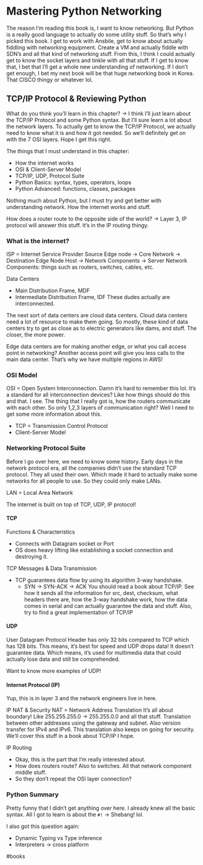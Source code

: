 # Mastering Python Networking
The reason I’m reading this book is, I want to know networking. But Python is a really good language to actually do some utility stuff. So that’s why I picked this book. I get to work with Ansbile, get to know about actually fiddling with networking equipment. Create a VM and actually fiddle with SDN’s and all that kind of networking stuff. From this, I think I could actually get to know the socket layers and tinkle with all that stuff. If I get to know that, I bet that I’ll get a whole new understanding of networking. 
 If I don’t get enough, I bet my next book will be that huge networking book in Korea. That CISCO thingy or whatever lol.

## TCP/IP Protocol & Reviewing Python
What do you think you’ll learn in this chapter?
-> I think I’ll just learn about the TCP/IP Protocol and some Python syntax. But I’ll sure learn a lot about the network layers. To actually get to know the TCP/IP Protocol, we actually need to know what it is and how it got needed. So we’ll definitely get on with the 7 OSI layers. Hope I get this right. 

The things that I must understand in this chapter:
* How the internet works
* OSI & Client-Server Model
* TCP/IP, UDP, Protocol Suite
* Python Basics: syntax, types, operators, loops
* Python Advanced: functions, classes, packages

Nothing much about Python, but I must try and get better with understanding network. How the internet works and stuff. 

How does a router route to the opposite side of the world?
-> Layer 3, IP protocol will answer this stuff. It’s in the IP routing thingy. 

### What is the internet?
ISP = Internet Service Provider	
Source Edge node -> Core Network -> Destination Edge Node
Host -> Network Components -> Server
Network Components: things such as routers, switches, cables, etc.

Data Centers
* Main Distribution Frame, MDF
* Intermediate Distribution Frame, IDF
These dudes actually are interconnected. 

The next sort of data centers are cloud data centers.
Cloud data centers need a lot of resource to make them going. So mostly, these kind of data centers try to get as close as to electric generators like dams, and stuff. The closer, the more power.

Edge data centers are for making another edge, or what you call access point in networking? Another access point will give you less calls to the main data center. That’s why we have multiple regions in AWS!

### OSI Model
OSI = Open System Interconnection.
Damn it’s hard to remember this lol. It’s a standard for all interconnection devices? Like how things should do this and that. I see. The thing that I really got is, how the routers communicate with each other. So only 1,2,3 layers of communication right? Well I need to get some more information about this.

* TCP = Transmission Control Protocol
* Client-Server Model

### Networking Protocol Suite
Before I go over here, we need to know some history. Early days in the network protocol era, all the companies didn’t use the standard TCP protocol. They all used their own. Which made it hard to actually make some networks for all people to use. So they could only make LANs. 

LAN = Local Area Network

The internet is built on top of TCP, UDP, IP protocol!

#### TCP
Functions & Characteristics
* Connects with Datagram socket or Port
* OS does heavy lifting like establishing a socket connection and destroying it.

TCP Messages & Data Transmission
* TCP guarantees data flow by using its algorithm 3-way handshake.
	* SYN -> SYN-ACK -> ACK
You should read a book about TCP/IP. See how it sends all the information for src, dest, checksum, what headers there are, how the 3-way handshake work, how the data comes in serial and can actually guarantee the data and stuff. Also, try to find a great implementation of TCP/IP

#### UDP
User Datagram Protocol
Header has only 32 bits compared to TCP which has 128 bits.
This means, it’s best for speed and UDP drops data! It doesn’t guarantee data. Which means, it’s used for multimedia data that could actually lose data and still be comprehended. 

Want to know more examples of UDP!

#### Internet Protocol (IP)
Yup, this is in layer 3 and the network engineers live in here.

IP NAT & Security
NAT = Network Address Translation
It’s all about boundary! Like 255.255.255.0 -> 255.255.0.0 and all that stuff. Translation between other addresses using the gateway and subnet. Also version transfer for IPv4 and IPv6. This translation also keeps on going for security. We’ll cover this stuff in a book about TCP/IP I hope.

IP Routing
* Okay, this is the part that I’m really interested about.
* How does routers route? Also to switches. All that network component middle stuff. 
* So they don’t repeat the OSI layer connection?

### Python Summary

Pretty funny that I didn’t get anything over here. I already knew all the basic syntax. All I got to learn is about the `#!` -> Shebang! lol. 

I also got this question again:
* Dynamic Typing vs Type inference
* Interpreters -> cross platform

#books
